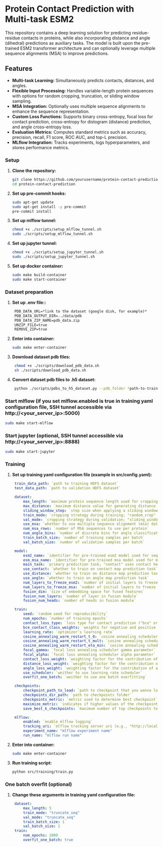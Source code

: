 # Protein Contact Prediction with Multi-task ESM2
This repository contains a deep learning solution for predicting residue-residue contacts in proteins, while also incorporating distance and angle (dihedral) predictions as auxiliary tasks. The model is built upon the pre-trained ESM2 transformer architecture and can optionally leverage multiple sequence alignments (MSA) to improve predictions.

## Features
- **Multi-task Learning:** Simultaneously predicts contacts, distances, and angles.
- **Flexible Input Processing:** Handles variable-length protein sequences with options for random cropping, truncation, or sliding window sampling.
- **MSA Integration:** Optionally uses multiple sequence alignments to enhance the sequence representation.
- **Custom Loss Functions:** Supports binary cross-entropy, focal loss for contact prediction, cross-entropy for distogram (distance) prediction, and angle cross-entropy loss.
- **Evaluation Metrics:** Computes standard metrics such as accuracy, precision, recall, F1 score, ROC AUC, and top-L precision.
- **MLflow Integration:** Tracks experiments, logs hyperparameters, and stores performance metrics.

### Setup
1. **Clone the repository:**
   ```bash
   git clone https://github.com/yourusername/protein-contact-prediction.git
   cd protein-contact-prediction
   ```
2. **Set up pre-commit hooks:**
   ```bash
   sudo apt-get update
   sudo apt-get install -y pre-commit
   pre-commit install
   ```
3. **Set up mlflow tunnel:**
   ```bash
   chmod +x ./scripts/setup_mlflow_tunnel.sh
   sudo ./scripts/setup_mlflow_tunnel.sh
   ```
4. **Set up jupyter tunnel:**
   ```bash
   chmod +x ./scripts/setup_jupyter_tunnel.sh
   sudo ./scripts/setup_jupyter_tunnel.sh
   ```
5. **Set up docker container:**
   ```bash
   sudo make build-container
   sudo make start-container
   ```

### Dataset preparation
1. **Set up .env file::**
   ```txt
    PDB_DATA_URL=*link to the dataset (google disk, for example)*
    PDB_DATA_OUTPUT_DIR=../data/pdb
    PDB_DATA_ZIP_NAME=pdb_data.zip
    UNZIP_FILE=true
    REMOVE_ZIP=true
   ```
2. **Enter into container:**
   ```bash
   sudo make enter-container
   ```
3. **Download dataset pdb files:**
   ```bash
    chmod +x ./scripts/download_pdb_data.sh
    sh ./scripts/download_pdb_data.sh
   ```
3. **Convert dataset pdb files to .h5 dataset:**
   ```bash
    python ./scripts/pdbs_to_h5_dataset.py --pdb_folder *path-to-train-pdb-folder* --output_dataset *path-to-output-folder* --contact_threshold 8.0
   ```

### Start mlflow (if you set mlflow.enabled is true in training yaml configuration file, SSH tunnel accessible via http://<your_server_ip>:5000)
   ```bash
   sudo make start-mlflow
   ```


### Start jupyter (optional, SSH tunnel accessible via http://<your_server_ip>:8888)
   ```bash
   sudo make start-jupyter
   ```

### Training
1. **Set up training yaml configuration file (example in src/config.yaml):**
   ```yaml
    train_data_path: `path to training HDF5 dataset`
    test_data_path: `path to validation HDF5 dataset`

    dataset:
        max_length: `maximum protein sequence length used for cropping/truncation/padding`
        max_distance: `maximum distance value for generating distance bins`
        sliding_window_step: `step size when applying a sliding window on long sequences during validation`
        train_mode: `cropping strategy during training; "random_crop" selects a random part, "truncate_seq" always takes the first part`
        val_mode: `cropping strategy during validation; "sliding_window" uses overlapping windows, "truncate_seq" uses the first part`
        use_msa: `whether to use multiple sequence alignment (msa) data for training`
        num_msa_rows: `number of MSA sequences to use per protein`
        num_angle_bins: `number of discrete bins for angle classification`
        train_batch_size: `number of training samples per batch`
        val_batch_size: `number of validation samples per batch`

    model:
        esm2_name: `identifier for pre-trained esm2 model used for sequence embeddings`
        esm_msa_name: `identifier for pre-trained msa model used for msa embeddings`
        main_task: `primary prediction task; "contact" uses contact head predictions, "distance" uses distance head predictions (converted to binary contact map)`
        use_contact: `whether to train on contact map prediction task`
        use_distance: `whether to train on distance map prediction task`
        use_angle: `whether to train on angle map prediction task`
        num_layers_to_freeze_esm2: `number of initial layers to freeze in esm2 model`
        num_layers_to_freeze_msa: `number of initial layers to freeze in msa model`
        fusion_dim: `size of embedding space for fused features`
        fusion_num_layers: `number of layer in fusion module`
        fusion_num_heads: `number of heads in fusion module`

    train:
        seed: `random seed for reproducibility`
        num_epochs: `number of training epochs`
        contact_loss_type: `loss type for contact prediction ("bce" or "focal")`
        bce_contact_class_weights: `weights for negative and positive classes in bce loss (e.g., [1.0, 30.0])`
        learning_rate: `optimizer’s learning rate`
        cosine_annealing_warm_restart_t_0: `cosine annealing scheduler t_0 parameter`
        cosine_annealing_warm_restart_t_mult: `cosine annealing scheduler t_mult parameter`
        cosine_annealing_warm_restart_eta_min: `cosine annealing scheduler eta_min parameter`
        focal_gamma: `focal loss annealing scheduler gamma parameter`
        focal_alpha: `focal loss annealing scheduler alpha parameter`
        contact_loss_weight: `weighting factor for the contribution of contact loss to the total loss`
        distance_loss_weight: `weighting factor for the contribution of distance loss to the total loss`
        angle_loss_weight: `weighting factor for the contribution of angle loss to the total loss`
        use_scheduler: `weither to use learning rate scheduler`
        overfit_one_batch: `weither to use one batch overfitting`

    checkpoints:
        checkpoint_path_to_load: `path to checkpoint that you wanna load`
        checkpoints_dir_path: `path to checkpoints folder`
        checkpoints_metric: `metric used to determine best checkpoint`
        maximize_metric: `indicates if higher values of the checkpoint metric are better`
        save_best_k_checkpoints: `maximum number of top checkpoints to retain`

    mlflow:
        enabled: `enable mlflow logging`
        tracking_uri: `mlflow tracking server uri (e.g., "http://localhost:5000")`
        experiment_name: "mlflow experiment name"
        run_name: "mlflow run name"
   ```
2. **Enter into container:**
   ```bash
   sudo make enter-container
   ```
3. **Run training script:**
   ```bash
   python src/training/train.py
   ```

### One batch overfit (optional)
1. **Change these arguments in training yaml configuration file:**
   ```yaml
    dataset:
        max_length: 5
        train_mode: "truncate_seq"
        val_mode: "truncate_seq"
        train_batch_size: 1
        val_batch_size: 1
    train:
        num_epochs: 1000
        overfit_one_batch: true
    ```
